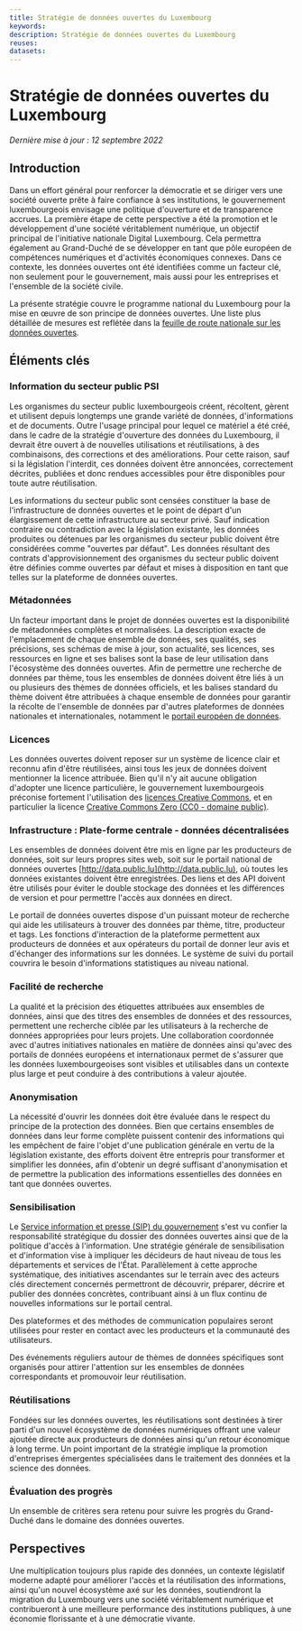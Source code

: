 ```yaml
---
title: Stratégie de données ouvertes du Luxembourg
keywords:
description: Stratégie de données ouvertes du Luxembourg
reuses:
datasets:
---
```


Stratégie de données ouvertes du Luxembourg
===============================
*Dernière mise à jour : 12 septembre 2022*

Introduction
------------

Dans un effort général pour renforcer la démocratie et se diriger vers une société ouverte prête à faire confiance à ses institutions, le gouvernement luxembourgeois envisage une politique d'ouverture et de transparence accrues. La première étape de cette perspective a été la promotion et le développement d'une société véritablement numérique, un objectif principal de l'initiative nationale Digital Luxembourg. Cela permettra également au Grand-Duché de se développer en tant que pôle européen de compétences numériques et d'activités économiques connexes. Dans ce contexte, les données ouvertes ont été identifiées comme un facteur clé, non seulement pour le gouvernement, mais aussi pour les entreprises et l'ensemble de la société civile.

La présente stratégie couvre le programme national du Luxembourg pour la mise en œuvre de son principe de données ouvertes. Une liste plus détaillée de mesures est reflétée dans la [feuille de route nationale sur les données ouvertes](/fr/pages/5yearplan/).

Éléments clés
------------

### Information du secteur public PSI

Les organismes du secteur public luxembourgeois créent, récoltent, gèrent et utilisent depuis longtemps une grande variété de données, d'informations et de documents. Outre l'usage principal pour lequel ce matériel a été créé, dans le cadre de la stratégie d'ouverture des données du Luxembourg, il devrait être ouvert à de nouvelles utilisations et réutilisations, à des combinaisons, des corrections et des améliorations. Pour cette raison, sauf si la législation l'interdit, ces données doivent être annoncées, correctement décrites, publiées et donc rendues accessibles pour être disponibles pour toute autre réutilisation.

Les informations du secteur public sont censées constituer la base de l'infrastructure de données ouvertes et le point de départ d'un élargissement de cette infrastructure au secteur privé. Sauf indication contraire ou contradiction avec la législation existante, les données produites ou détenues par les organismes du secteur public doivent être considérées comme "ouvertes par défaut". Les données résultant des contrats d'approvisionnement des organismes du secteur public doivent être définies comme ouvertes par défaut et mises à disposition en tant que telles sur la plateforme de données ouvertes.

### Métadonnées

Un facteur important dans le projet de données ouvertes est la disponibilité de métadonnées complètes et normalisées. La description exacte de l'emplacement de chaque ensemble de données, ses qualités, ses précisions, ses schémas de mise à jour, son actualité, ses licences, ses ressources en ligne et ses balises sont la base de leur utilisation dans l'écosystème des données ouvertes. Afin de permettre une recherche de données par thème, tous les ensembles de données doivent être liés à un ou plusieurs des thèmes de données officiels, et les balises standard du thème doivent être attribuées à chaque ensemble de données pour garantir la récolte de l'ensemble de données par d'autres plateformes de données nationales et internationales, notamment le [portail européen de données](https://data.europa.eu/en).

### Licences

Les données ouvertes doivent reposer sur un système de licence clair et reconnu afin d'être réutilisées, ainsi tous les jeux de données doivent mentionner la licence attribuée. Bien qu'il n'y ait aucune obligation d'adopter une licence particulière, le gouvernement luxembourgeois préconise fortement l'utilisation des [licences Creative Commons](https://creativecommons.org/about/cclicenses/), et en particulier la licence [Creative Commons Zero (CC0 - domaine public)](https://creativecommons.org/publicdomain/zero/1.0/).

### Infrastructure : Plate-forme centrale - données décentralisées

Les ensembles de données doivent être mis en ligne par les producteurs de données, soit sur leurs propres sites web, soit sur le portail national de données ouvertes [http://data.public.lu](http://data.public.lu), où toutes les données existantes doivent être enregistrées. Des liens et des API doivent être utilisés pour éviter le double stockage des données et les différences de version et pour permettre l'accès aux données en direct.

Le portail de données ouvertes dispose d'un puissant moteur de recherche qui aide les utilisateurs à trouver des données par thème, titre, producteur et tags. Les fonctions d'interaction de la plateforme permettent aux producteurs de données et aux opérateurs du portail de donner leur avis et d'échanger des informations sur les données. Le système de suivi du portail couvrira le besoin d'informations statistiques au niveau national.

### Facilité de recherche

La qualité et la précision des étiquettes attribuées aux ensembles de données, ainsi que des titres des ensembles de données et des ressources, permettent une recherche ciblée par les utilisateurs à la recherche de données appropriées pour leurs projets. Une collaboration coordonnée avec d'autres initiatives nationales en matière de données ainsi qu'avec des portails de données européens et internationaux permet de s'assurer que les données luxembourgeoises sont visibles et utilisables dans un contexte plus large et peut conduire à des contributions à valeur ajoutée.

### Anonymisation

La nécessité d'ouvrir les données doit être évaluée dans le respect du principe de la protection des données. Bien que certains ensembles de données dans leur forme complète puissent contenir des informations qui les empêchent de faire l'objet d'une publication générale en vertu de la législation existante, des efforts doivent être entrepris pour transformer et simplifier les données, afin d'obtenir un degré suffisant d'anonymisation et de permettre la publication des informations essentielles des données en tant que données ouvertes.


### Sensibilisation

Le [Service information et presse (SIP) du gouvernement](https://sip.gouvernement.lu/fr.html) s'est vu confier la responsabilité stratégique du dossier des données ouvertes ainsi que de la politique d'accès à l'information. Une stratégie générale de sensibilisation et d'information vise à impliquer les décideurs de haut niveau de tous les départements et services de l'État. Parallèlement à cette approche systématique, des initiatives ascendantes sur le terrain avec des acteurs clés directement concernés permettront de découvrir, préparer, décrire et publier des données concrètes, contribuant ainsi à un flux continu de nouvelles informations sur le portail central.

Des plateformes et des méthodes de communication populaires seront utilisées pour rester en contact avec les producteurs et la communauté des utilisateurs.

Des événements réguliers autour de thèmes de données spécifiques sont organisés pour attirer l'attention sur les ensembles de données correspondants et promouvoir leur réutilisation.

### Réutilisations

Fondées sur les données ouvertes, les réutilisations sont destinées à tirer parti d'un nouvel écosystème de données numériques offrant une valeur ajoutée directe aux producteurs de données ainsi qu'un retour économique à long terme. Un point important de la stratégie implique la promotion d'entreprises émergentes spécialisées dans le traitement des données et la science des données.

### Évaluation des progrès

Un ensemble de critères sera retenu pour suivre les progrès du Grand-Duché dans le domaine des données ouvertes.

Perspectives
-------

Une multiplication toujours plus rapide des données, un contexte législatif moderne adapté pour améliorer l'accès et la réutilisation des informations, ainsi qu'un nouvel écosystème axé sur les données, soutiendront la migration du Luxembourg vers une société véritablement numérique et contribueront à une meilleure performance des institutions publiques, à une économie florissante et à une démocratie vivante.
